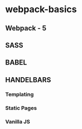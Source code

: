 # webpack-basics

## Webpack - 5
## SASS
## BABEL
## HANDELBARS


### Templating
### Static Pages
### Vanilla JS
